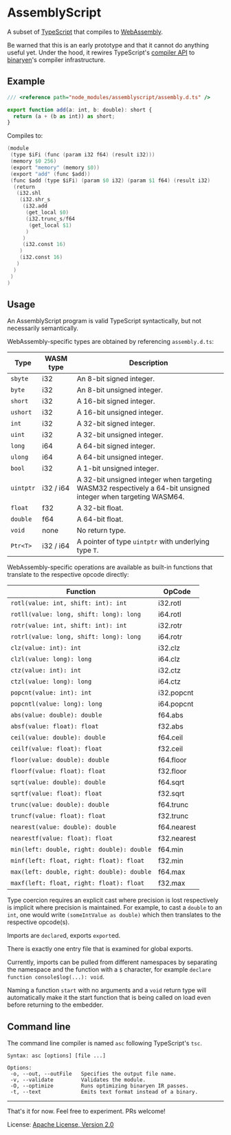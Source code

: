 AssemblyScript
==============
A subset of [TypeScript](https://github.com/Microsoft/TypeScript) that compiles to [WebAssembly](http://webassembly.org/).

Be warned that this is an early prototype and that it cannot do anything useful yet. Under the hood, it rewires TypeScript's [compiler API](https://github.com/Microsoft/TypeScript-wiki/blob/master/Using-the-Compiler-API.md) to [binaryen](https://github.com/WebAssembly/binaryen)'s compiler infrastructure.

Example
-------

```ts
/// <reference path="node_modules/assemblyscript/assembly.d.ts" />

export function add(a: int, b: double): short {
  return (a + (b as int)) as short;
}
```

Compiles to:

```s
(module
 (type $iFi (func (param i32 f64) (result i32)))
 (memory $0 256)
 (export "memory" (memory $0))
 (export "add" (func $add))
 (func $add (type $iFi) (param $0 i32) (param $1 f64) (result i32)
  (return
   (i32.shl
    (i32.shr_s
     (i32.add
      (get_local $0)
      (i32.trunc_s/f64
       (get_local $1)
      )
     )
     (i32.const 16)
    )
    (i32.const 16)
   )
  )
 )
)
```

Usage
-----
An AssemblyScript program is valid TypeScript syntactically, but not necessarily semantically.

WebAssembly-specific types are obtained by referencing `assembly.d.ts`:

Type      | WASM type | Description
----------|-----------|-------------
`sbyte`   | i32       | An 8-bit signed integer.
`byte`    | i32       | An 8-bit unsigned integer.
`short`   | i32       | A 16-bit signed integer.
`ushort`  | i32       | A 16-bit unsigned integer.
`int`     | i32       | A 32-bit signed integer.
`uint`    | i32       | A 32-bit unsigned integer.
`long`    | i64       | A 64-bit signed integer.
`ulong`   | i64       | A 64-bit unsigned integer.
`bool`    | i32       | A 1-bit unsigned integer.
`uintptr` | i32 / i64 | A 32-bit unsigned integer when targeting WASM32 respectively a 64-bit unsigned integer when targeting WASM64.
`float`   | f32       | A 32-bit float.
`double`  | f64       | A 64-bit float.
`void`    | none      | No return type.
`Ptr<T>`  | i32 / i64 | A pointer of type `uintptr` with underlying type `T`.

WebAssembly-specific operations are available as built-in functions that translate to the respective opcode directly:

Function                                   | OpCode
-------------------------------------------|----------
`rotl(value: int, shift: int): int`        | i32.rotl
`rotll(value: long, shift: long): long`    | i64.rotl
`rotr(value: int, shift: int): int`        | i32.rotr
`rotrl(value: long, shift: long): long`    | i64.rotr
`clz(value: int): int`                     | i32.clz
`clzl(value: long): long`                  | i64.clz
`ctz(value: int): int`                     | i32.ctz
`ctzl(value: long): long`                  | i64.ctz
`popcnt(value: int): int`                  | i32.popcnt
`popcntl(value: long): long`               | i64.popcnt
`abs(value: double): double`               | f64.abs
`absf(value: float): float`                | f32.abs
`ceil(value: double): double`              | f64.ceil
`ceilf(value: float): float`               | f32.ceil
`floor(value: double): double`             | f64.floor
`floorf(value: float): float`              | f32.floor
`sqrt(value: double): double`              | f64.sqrt
`sqrtf(value: float): float`               | f32.sqrt
`trunc(value: double): double`             | f64.trunc
`truncf(value: float): float`              | f32.trunc
`nearest(value: double): double`           | f64.nearest
`nearestf(value: float): float`            | f32.nearest
`min(left: double, right: double): double` | f64.min
`minf(left: float, right: float): float`   | f32.min
`max(left: double, right: double): double` | f64.max
`maxf(left: float, right: float): float`   | f32.max

Type coercion requires an explicit cast where precision is lost respectively is implicit where precision is maintained. For example, to cast a `double` to an `int`, one would write `(someIntValue as double)` which then translates to the respective opcode(s).

Imports are `declare`d, exports `export`ed.

There is exactly one entry file that is examined for global exports.

Currently, imports can be pulled from different namespaces by separating the namespace and the function with a `$` character, for example `declare function console$log(...): void`.

Naming a function `start` with no arguments and a `void` return type will automatically make it the start function that is being called on load even before returning to the embedder.

Command line
------------
The command line compiler is named `asc` following TypeScript's `tsc`.

```
Syntax: asc [options] [file ...]

Options:
 -o, --out, --outFile   Specifies the output file name.
 -v, --validate         Validates the module.
 -O, --optimize         Runs optimizing binaryen IR passes.
 -t, --text             Emits text format instead of a binary.
```

---

That's it for now. Feel free to experiment. PRs welcome!

License: [Apache License, Version 2.0](https://opensource.org/licenses/Apache-2.0)
